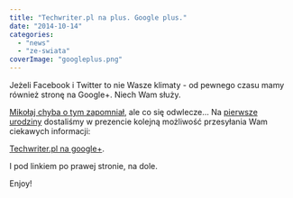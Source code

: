 ```yaml
---
title: "Techwriter.pl na plus. Google plus."
date: "2014-10-14"
categories: 
  - "news"
  - "ze-swiata"
coverImage: "googleplus.png"
---
```


Jeżeli Facebook i Twitter to nie Wasze klimaty - od pewnego czasu mamy również stronę na Google+. Niech Wam służy.

[Mikołaj chyba o tym zapomniał](http://techwriter.pl/prezent-od-sw-mikolaja-twarzoksiazka/), ale co się odwlecze... Na [pierwsze urodziny](http://techwriter.pl/to-juz-rok/) dostaliśmy w prezencie kolejną możliwość przesyłania Wam ciekawych informacji:

[Techwriter.pl na google+](https://plus.google.com/103594524509520250360).

I pod linkiem po prawej stronie, na dole.

Enjoy!
